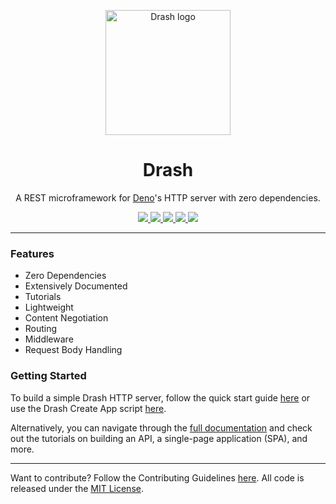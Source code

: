 <p align="center">
  <img height="200" src="https://drash.land/assets/drash/img/drash.svg" alt="Drash logo">
  <h1 align="center">Drash</h1>
</p>
<p align="center">A REST microframework for <a href="https://github.com/denoland/deno">Deno</a>'s HTTP server with zero dependencies.</p>
<p align="center">
  <a href="https://github.com/drashland/deno-drash/releases">
    <img src="https://img.shields.io/github/release/drashland/deno-drash.svg?color=bright_green&label=latest">
  </a>
  <a href="https://github.com/drashland/deno-drash/actions">
    <img src="https://img.shields.io/github/workflow/status/drashland/deno-drash/master?label=ci">
  </a>
  <a href="https://discord.gg/SgejNXq">
    <img src="https://img.shields.io/badge/chat-on%20discord-blue">
  </a>
  <a href="https://twitter.com/drash_land">
    <img src="https://img.shields.io/twitter/url?label=%40drash_land&style=social&url=https%3A%2F%2Ftwitter.com%2Fdrash_land">
  </a>
  <a href="https://rb.gy/vxmeed">
    <img src="https://img.shields.io/badge/Tutorials-YouTube-red">
  </a>
</p>

---

### Features

* Zero Dependencies
* Extensively Documented
* Tutorials
* Lightweight
* Content Negotiation
* Routing
* Middleware
* Request Body Handling

### Getting Started

To build a simple Drash HTTP server, follow the quick start guide [here](https://drash.land/drash/#/#quickstart) or use the Drash Create App script [here](https://drash.land/drash/#/tutorials/cli/create-app).

Alternatively, you can navigate through the [full documentation](https://drash.land/drash) and check out the tutorials on building an API, a single-page application (SPA), and more.

---

Want to contribute? Follow the Contributing Guidelines [here](https://github.com/drashland/.github/blob/master/CONTRIBUTING.md). All code is released under the [MIT License](./LICENSE).
